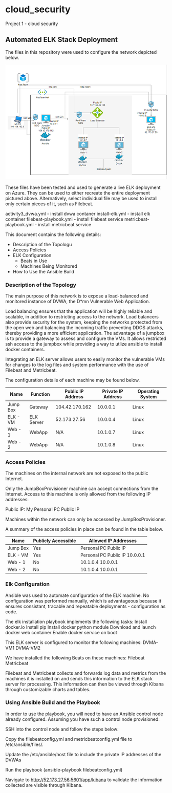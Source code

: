 # cloud_security
Project 1 - cloud security
## Automated ELK Stack Deployment

The files in this repository were used to configure the network depicted below.

![image](https://github.com/melvyn10/cloud_security/blob/main/Screenshot2021-08-05-202536.png)

These files have been tested and used to generate a live ELK deployment on Azure. They can be used to either recreate the entire deployment pictured above. Alternatively, select individual file may be used to install only certain pieces of it, such as Filebeat.

 activity3_dvwa.yml - install dvwa contaner
 install-elk.yml - install elk container
 filebeat-playbook.yml - install filebeat service
 metricbeat-playbook.yml - install metricbeat service
 
This document contains the following details:
- Description of the Topologu
- Access Policies
- ELK Configuration
  - Beats in Use
  - Machines Being Monitored
- How to Use the Ansible Build


### Description of the Topology

The main purpose of this network is to expose a load-balanced and monitored instance of DVWA, the D*mn Vulnerable Web Application.

Load balancing ensures that the application will be highly reliable and scalable, in addition to restricting access to the network.
Load balancers also provide security for the system, keeping the networks protected from the open web and balancing the incoming traffic preventing DDOS attacks, thereby providing a more efficient application. 
The advantage of a jumpbox is to provide a gateway to assess and configure the VMs.  It allows restricted ssh access to the jumpbox while providing a way to utlize ansible to install docker containers.

Integrating an ELK server allows users to easily monitor the vulnerable VMs for changes to the log files and system performance with the use of Filebeat and Metricbeat. 

The configuration details of each machine may be found below.

| Name     | Function   | Public IP Address | Private IP Address | Operating System |
|----------|------------|-------------------|--------------------|------------------|
| Jump Box | Gateway    | 104.42.170.162    | 10.0.0.1           | Linux            |
| ELK - VM | ELK Server | 52.173.27.56      | 10.0.0.4           | Linux            |
| Web - 1  | WebApp     |       N/A         | 10.1.0.7           | Linux            |
| Web - 2  | WebApp     |       N/A         | 10.1.0.8           | Linux            |

### Access Policies

The machines on the internal network are not exposed to the public Internet. 

Only the JumpBoxProvisioner machine can accept connections from the Internet. Access to this machine is only allowed from the following IP addresses:

Public IP: My Personal PC Public IP

Machines within the network can only be accessed by JumpBoxProvisioner.

A summary of the access policies in place can be found in the table below.

| Name     | Publicly Accessible | Allowed IP Addresses          |
|----------|---------------------|-------------------------------|
| Jump Box | Yes                 |Personal PC Public IP          |
| ELK - VM | Yes                 |Personal PC Public IP 10.0.0.1 |
| Web - 1  | No                  | 10.1.0.4  10.0.0.1            |
| Web - 2  | No                  | 10.1.0.4  10.0.0.1            |

### Elk Configuration

Ansible was used to automate configuration of the ELK machine. No configuration was performed manually, which is advantageous because it ensures consistant, tracable and repeatable deployments - configuration as code.

The elk installation playbook implements the following tasks:
Install docker.io
Install pip
Install docker python module
Download and launch docker web container
Enable docker service on boot

This ELK server is configured to monitor the following machines:
DVMA-VM1
DVMA-VM2

We have installed the following Beats on these machines:
Filebeat
Metricbeat

Filebeat and Metricbeat collects and forwards log data and metrics from the machines it is installed on and sends this information to the ELK stack server for processing. This information can then be viewed through Kibana through customizable charts and tables.

### Using Ansible Build and the Playbook

In order to use the playbook, you will need to have an Ansible control node already configured. Assuming you have such a control node provisioned:

SSH into the control node and follow the steps below:

Copy the filebeatconfig.yml and metricbeatconfig.yml file to /etc/ansible/files/.

Update the /etc/ansible/host file to include the private IP addresses of the DVWAs

Run the playbook (ansible-playbook filebeatconfig.yml)

Navigate to http://52.173.27.56:5601/app/kibana to validate the information collected are visible through Kibana.
